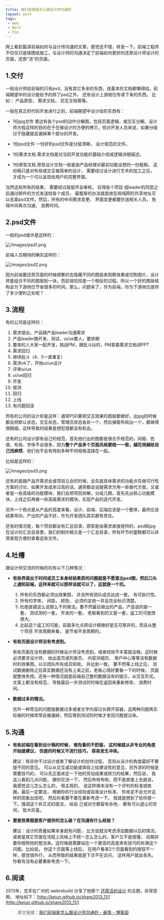 ```yaml
---
title: 我们前端是怎么跟设计师沟通的
layout: post
tags:
 - Web
 - Work
 - F2e
---
```


网上看到篇讲前端如何与设计师沟通的文章，感觉还不错，转发一下。前端工程师不仅仅只是按图纸施工，与设计师的沟通决定了前端如何更好的还原设计师设计的页面，还原“活”的页面。
<!--more-->

## 1.交付

一般设计师给前端的只有psd，没有其它多余的东西，连基本的文档都懒得给。前端期望中的设计能给予的除了psd之外， 还有设计上游岗位传递下来的东西。 比如： 产品原型， 需求文档， 交互文档等等。

一般在真正的代码开发进行之前，前端期望中设计给的东西有：

- 1份jpg文件
里边有各个psd的动作分解图，包括页面逻辑，或交互分解。设计师方程这样的目的在于在做设计时方便的拷贝，但对开发人员来说，如果分级过于隐藏就会漏掉某个部分的开发。

- 1份psd文件
一份好的psd文件是分层清晰， 设计规范的文件。

- 1份需求文档
需求文档是对当前开发功能的基础介绍或逻辑详细描述。

- 1份原型文档
原型设计文档一般是由产品经理对最初功能设想的一份粗稿， 这份稿只是对布局或交互做简单的设计， 需要经过设计进行艺术的加工之后， 才成为一个可以呈现给用户的完整界面。

当然这些所有的结果， 需要经过层层开会审核， 征得各个项目 组leader的同意之后通过邮件的方式发送给各个成员， 最粗笨的办法就是放在局域网的共享地址可以去拿psd文件。然后，所有的中间需求变更、 界面变更都要抄送相关人员， 免得中间再次沟通， 浪费时间。

## 2.psd文件

一般的psd或许是这样的：

![/images/psd1.png](/images/psd1.png)


前端人员期待的确实这样的：

![/images/psd2.png](/images/psd2.png)


因为前端要还原页面的时候频繁的去隐藏不同的图层来观察效果或切割图片，设计师是组合不同的图层到一块，而前端恰恰是一个相反的过程。所以一个好的图层结构会为下游岗位节省很多的时间。那么，问题来了，作为前端，你为下游岗位提供了多少便利之处呢？

## 3.流程

有的公司是这样的：

1. 需求提出，产品跟产品leader沟通需求
2. 产品leader跟开发、测试、ui/ue要人，要排期
3. 要来的人大家一起开发，挑战PM，跟批斗似的，PM拿着需求文档讲PPT
4. 需求回归
5. 继续批斗（4、5一直重复）
6. 需求ok了，开始ui/ue设计
7. 评审ui/ue
8. ui/ue回归
9. 开发
10. 提测
11. 回归
12. 上线
13. 有问题回滚

而有的公司的设计却是这样：通常PSD要把交互效果的图层都做好，出jpg的时候都会把默认状态，交互状态，管理员状态各处一个，然后弹窗布局出一个，都做得很精细。这样导致的结果是想犯错都没有机会。

还有的公司设计部有自己的规范，首先他们出的图都是很合乎规范的，间距、色值、布局、字体不会很多，因为**整个产品多个页面风格要统一一致，越花俏越给自己找麻烦**，他们也不会有特别多种不同规格混揉在一起。

比如是这样的：

![/images/psd3.png](/images/psd3.png)

还有的是跟产品开需求会或项目立会的时候，会先就具体需求的功能点先做可行性方案的讨论，如果开发成本过高的话，通常都会说服需求方用一些替代方案。又或者是一些高级的功能模块，我们会把项目拆解，分成几期，首先先出核心功能模块，上线之后再做一些高级需求的模块，实现产品的迭代开发。

另外一个观点是从产品的高度来看，设计、前端、后端应该是一个整体，最终应该结果导向，产出的产品不好，作为开发团队其实都有责任。

还有的情况是，每个项目都会有汇总目录，原型是由需求直接提供的，psd和jpg在设计的汇总目录里，我们的制作稿又是一个汇总目录，所有环节的童鞋都可以非常直观方便的查看这些文件。

## 4.吐槽

跟设计师交流的时候的坑有以下几种情况：

- **有些界面出于时间或员工本身经验素质的问题就是不愿意出psd图，然后口头上通知前端，这样来就可以那样该就可以了，这就是一个坑。**

	1. 所有的东西都必须出效果图， 并且所有团队成员达成一致， 有可执行性。
	2. 所有的字体， 间距， 颜色， 必须约定统一并且完全标识清楚。
	3. 杜绝直接这么说那么干的做法。要不然最后做出的产品，产品说的是一套， 测试测的一套， 开发的一套， 老板看到的又是一套，返工的可能性很大。
	4. 比起这个返工的可能，前面多化点把设计稿做好是无可厚非的，而且从整个项目 开发周期来看， 是节省开发周期的。

- **有些页面设计师没有考虑到。**

	有些页面在没有数据的时候设计师没考虑到，或者经验不丰富就没做。这时候必须要求设计师， 给出首页或列表页、 内容详细页、 用户中心等等没有数据时的效果图，以示团队所有成员知晓， 并达到一致。 要不然等上线之后， 测试数据删除之后真实数据还没有上来之前，老板心情好要看一下的时候， 页面就整体失控。还有一种情况就是前端自己整的数据没有的提示，从交互形式， 文案上都没有规范， 导致最后一步测试的时候在返回来重新修改， 浪费时间。

- **数据过多的情况。**

	另外一种常见的问题是数据过多或者文字内容过长撑开容器，这两种问题再实际做的时候常常会被漏掉，然后等到测试的时候才发现问题提过来。

## 5.沟通

- **有些前端在看到设计稿的时候， 难免看的不舒服， 这时候就从非专业的角度开始提建议， 但提的时候又不流行技巧， 容易发生冲突。**

	建议：除非你干过设计或者了解设计的创作过程， 否则从设计的角度最好不要提不同的意见。
	可以从交互或功能或体验上给建设性的意见，另外讲的时候是需要技巧的， 可以先正面肯定一下他的劳动成果或努力的结果，然后说， 我这儿看到几点问题， 跟你交流一下， 然后布啦布啦，而不是直接上去就说， 我感觉这儿怎么怎么的， 很主观的， 说这样根本没有一个评判的标准或依据。最后一定要说， 根据你的行业经验或自我设计标准， 你肯定不会允许这样的现象出现吧， 然后你看要不要在重新考虑一下。 我就是想到了给你提一下。强调这个非正式的提法， 给自 己或对方都留有余地， 都有可以退让的空间， 皆大欢喜。

- **要是效果图是客户提供的怎么破？在沟通有什么经验？**

	建议：设计的质量如果本身就有问题， 比方说就没考虑添加数据以后的情况，或者是其它页面在流程上风格上不统一怎么怎么的，客户又不是很懂， 初期非要你按照他的想法来。这时候就需要站在一个更高的高度来有技巧的处理这个问题。比如说， 你这个页面等上线后， 在用户看来2个页面看到的按钮不一样，感觉很外行， 从而导致的结果就是下次不在访问， 这样用户就会丢失。你看有没有必要重新考虑一下。

## 6.阅读

2013年，克军在广州的 webrebuild 分享了他那个 [还原活的设计](http://kejun.github.io/share2013_11/) 的主题，非常受用。
地址如下：[http://kejun.github.io/share2013_11/](http://kejun.github.io/share2013_11/)

> 原文链接：[我们前端是怎么跟设计师沟通的 - 豪情 - 博客园](http://www.cnblogs.com/jikey/p/4102881.html)